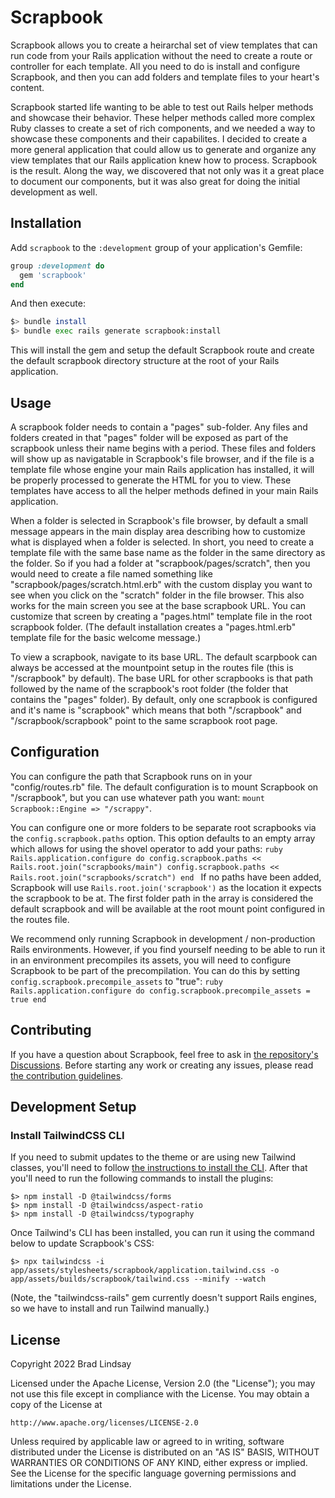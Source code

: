 # Scrapbook

Scrapbook allows you to create a heirarchal set of view templates that can run code from
your Rails application without the need to create a route or controller for each template.
All you need to do is install and configure Scrapbook, and then you can add folders and
template files to your heart's content.

Scrapbook started life wanting to be able to test out Rails helper methods and showcase
their behavior. These helper methods called more complex Ruby classes to create a set of
rich components, and we needed a way to showcase these components and their capabilites.
I decided to create a more general application that could allow us to generate and organize
any view templates that our Rails application knew how to process. Scrapbook is the result.
Along the way, we discovered that not only was it a great place to document our components,
but it was also great for doing the initial development as well.


## Installation

Add `scrapbook` to the `:development` group of your application's Gemfile:

```ruby
group :development do
  gem 'scrapbook'
end
```

And then execute:

```bash
$> bundle install
$> bundle exec rails generate scrapbook:install
```

This will install the gem and setup the default Scrapbook route and create the default
scrapbook directory structure at the root of your Rails application.

## Usage

A scrapbook folder needs to contain a "pages" sub-folder. Any files and folders created in
that "pages" folder will be exposed as part of the scrapbook unless their name begins with a
period. These files and folders will show up as navigatable in Scrapbook's file browser, and
if the file is a template file whose engine your main Rails application has installed, it
will be properly processed to generate the HTML for you to view. These templates have access
to all the helper methods defined in your main Rails application.

When a folder is selected in Scrapbook's file browser, by default a small message appears in
the main display area describing how to customize what is displayed when a folder is
selected. In short, you need to create a template file with the same base name as the folder
in the same directory as the folder. So if you had a folder at "scrapbook/pages/scratch",
then you would need to create a file named something like "scrapbook/pages/scratch.html.erb"
with the custom display you want to see when you click on the "scratch" folder in the file
browser. This also works for the main screen you see at the base scrapbook URL. You can
customize that screen by creating a "pages.html" template file in the root scrapbook folder.
(The default installation creates a "pages.html.erb" template file for the basic welcome
message.)

To view a scrapbook, navigate to its base URL. The default scarpbook can always be accessed
at the mountpoint setup in the routes file (this is "/scrapbook" by default). The base URL
for other scrapbooks is that path followed by the name of the scrapbook's root folder (the
folder that contains the "pages" folder). By default, only one scrapbook is configured and
it's name is "scrapbook" which means that both "/scrapbook" and "/scrapbook/scrapbook" point
to the same scrapbook root page.

## Configuration

You can configure the path that Scrapbook runs on in your "config/routes.rb" file. The
default configuration is to mount Scrapbook on "/scrapbook", but you can use whatever
path you want: `mount Scrapbook::Engine => "/scrappy"`.

You can configure one or more folders to be separate root scrapbooks via the
`config.scrapbook.paths` option. This option defaults to an empty array which allows for
using the shovel operator to add your paths:
    ```ruby
    Rails.application.configure do
      config.scrapbook.paths << Rails.root.join("scrapbooks/main")
      config.scrapbook.paths << Rails.root.join("scrapbooks/scratch")
    end
    ```
If no paths have been added, Scrapbook will use `Rails.root.join('scrapbook')` as the
location it expects the scrapbook to be at. The first folder path in the array is considered
the default scrapbook and will be available at the root mount point configured in the routes
file.

We recommend only running Scrapbook in development / non-production Rails environments.
However, if you find yourself needing to be able to run it in an environment precompiles its
assets, you will need to configure Scrapbook to be part of the precompilation. You can do
this by setting `config.scrapbook.precompile_assets` to "true":
    ```ruby
    Rails.application.configure do
      config.scrapbook.precompile_assets = true
    end
    ```


## Contributing

If you have a question about Scrapbook, feel free to ask in [the repository's
Discussions][Discussions]. Before starting any work or creating any issues, please read [the
contribution guidelines](CONTRIBUTING.md).

## Development Setup

### Install TailwindCSS CLI

If you need to submit updates to the theme or are using new Tailwind classes, you'll need to
follow [the instructions to install the CLI](https://tailwindcss.com/docs/installation).
After that you'll need to run the following commands to install the plugins:

```
$> npm install -D @tailwindcss/forms
$> npm install -D @tailwindcss/aspect-ratio
$> npm install -D @tailwindcss/typography
```

Once Tailwind's CLI has been installed, you can run it using the command below to update
Scrapbook's CSS:

```
$> npx tailwindcss -i app/assets/stylesheets/scrapbook/application.tailwind.css -o app/assets/builds/scrapbook/tailwind.css --minify --watch
```

(Note, the "tailwindcss-rails" gem currently doesn't support Rails engines, so we have to
install and run Tailwind manually.)

## License

Copyright 2022 Brad Lindsay

Licensed under the Apache License, Version 2.0 (the "License");
you may not use this file except in compliance with the License.
You may obtain a copy of the License at

    http://www.apache.org/licenses/LICENSE-2.0

Unless required by applicable law or agreed to in writing, software
distributed under the License is distributed on an "AS IS" BASIS,
WITHOUT WARRANTIES OR CONDITIONS OF ANY KIND, either express or implied.
See the License for the specific language governing permissions and
limitations under the License.


[Discussions]: https://github.com/bfad/scrapbook/discussions
